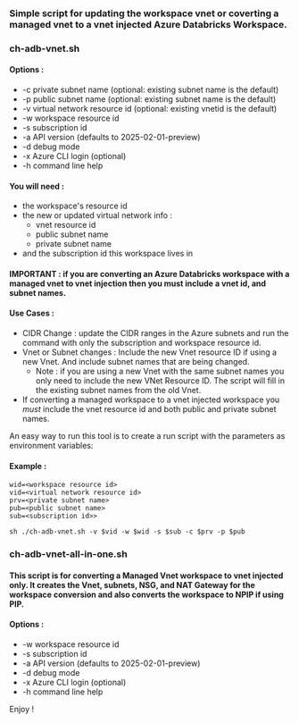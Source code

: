 ### Simple script for updating the workspace vnet or coverting a managed vnet to a vnet injected Azure Databricks Workspace. 

### ch-adb-vnet.sh 
 
#### Options : 
- -c private subnet name (optional: existing subnet name is the default)
- -p public subnet name (optional: existing subnet name is the default)
- -v virtual network resource id (optional: existing vnetid is the default)
- -w workspace resource id
- -s subscription id
- -a API version (defaults to 2025-02-01-preview)
- -d debug mode
- -x Azure CLI login (optional)
- -h command line help



#### You will need : 
- the workspace's resource id
- the new or updated virtual network info :
  - vnet resource id
  - public subnet name
  - private subnet name
- and the subscription id this workspace lives in

#### IMPORTANT : if you are converting an Azure Databricks workspace with a managed vnet to vnet injection then you must include a vnet id, and subnet names.

#### Use Cases : 
- CIDR Change : update the CIDR ranges in the Azure subnets and run the command with only the subscription and workspace resource id.
- Vnet or Subnet changes : Include the new Vnet resource ID if using a new Vnet. And include subnet names that are being changed.
    - Note : if you are using a new Vnet with the same subnet names you only need to include the new VNet Resource ID. The script will fill in the existing subnet names from the old Vnet.
- If converting a managed workspace to a vnet injected workspace you *must* include the vnet resource id and both public and private subnet names. 

An easy way to run this tool is to create a run script with the parameters as environment variables: 

#### Example :
```
wid=<workspace resource id>
vid=<virtual network resource id>
prv=<private subnet name>
pub=<public subnet name>
sub=<subscription id>>

sh ./ch-adb-vnet.sh -v $vid -w $wid -s $sub -c $prv -p $pub
```

### ch-adb-vnet-all-in-one.sh 

#### This script is for converting a Managed Vnet workspace to vnet injected only. It creates the Vnet, subnets, NSG, and NAT Gateway for the workspace conversion and also converts the workspace to NPIP if using PIP.

#### Options : 
- -w workspace resource id
- -s subscription id
- -a API version (defaults to 2025-02-01-preview)
- -d debug mode
- -x Azure CLI login (optional)
- -h command line help

Enjoy !

